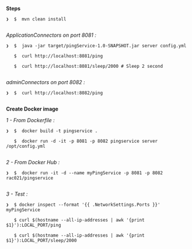 

**Steps**

```
❯  $  mvn clean install
   
```

*ApplicationConnectors on port 8081 :*

```
❯  $  java -jar target/pingService-1.0-SNAPSHOT.jar server config.yml

   $  curl http://localhost:8081/ping
   
   $  curl http://localhost:8081/sleep/2000 # Sleep 2 second
   
```

*adminConnectors on port 8082 :*

```
❯  $  curl http://localhost:8082/ping
  
```


**Create Docker image**

*1 - From Dockerfile :*

```
❯  $  docker build -t pingservice .

   $  docker run -d -it -p 8081 -p 8082 pingservice server /opt/config.yml
   
```

*2 - From Docker Hub :*

```
❯  $  docker run -it -d --name myPingService -p 8081 -p 8082 rac021/pingservice
   
```

*3 - Test :*

```
❯  $ docker inspect --format '{{ .NetworkSettings.Ports }}'  myPingService

   $ curl $(hostname --all-ip-addresses | awk '{print $1}'):LOCAL_PORT/ping
   
   $ curl $(hostname --all-ip-addresses | awk '{print $1}'):LOCAL_PORT/sleep/2000
   
```

